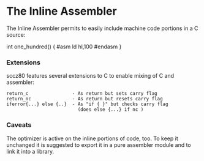 # The Inline Assembler

The Inline Assembler permits to easily include machine code portions in a C source:

   int one_hundred()
   {
      #asm
      ld hl,100
      #endasm
   }


### Extensions

sccz80 features several extensions to C to enable mixing of C and assembler:

    return_c                - As return but sets carry flag
    return_nc               - As return but resets carry flag
    iferror{...} else {..}  - As "if { }" but checks carry flag
                              (does else {...} if nc )


### Caveats

The optimizer is active on the inline portions of code, too.
To keep it unchanged it is suggested to export it in a pure assembler module and to link it into a library.


